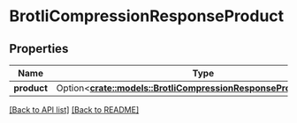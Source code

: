 # BrotliCompressionResponseProduct

## Properties

Name | Type | Description | Notes
------------ | ------------- | ------------- | -------------
**product** | Option<[**crate::models::BrotliCompressionResponseProductProduct**](BrotliCompressionResponseProductProduct.md)> |  | 

[[Back to API list]](../README.md#documentation-for-api-endpoints) [[Back to README]](../README.md)


